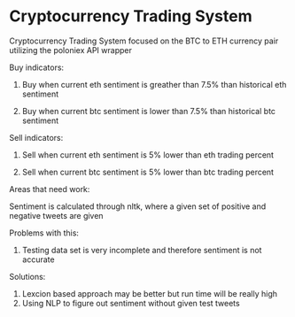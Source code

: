 # Cryptocurrency Trading System
Cryptocurrency Trading System focused on the BTC to ETH currency pair utilizing the poloniex API wrapper

Buy indicators: 

   1. Buy when current eth sentiment is greather than 7.5% than historical eth sentiment
   
   2. Buy when current btc sentiment is lower than 7.5% than historical btc sentiment

Sell indicators:
   1. Sell when current eth sentiment is 5% lower than eth trading percent
   
   2. Sell when current btc sentiment is 5% lower than btc trading percent



Areas that need work: 

   Sentiment is calculated through nltk, where a given set of positive and negative tweets are given

   Problems with this: 
   1. Testing data set is very incomplete and therefore sentiment is not accurate

   Solutions:
   1. Lexcion based approach may be better but run time will be really high 
   2. Using NLP to figure out sentiment without given test tweets
